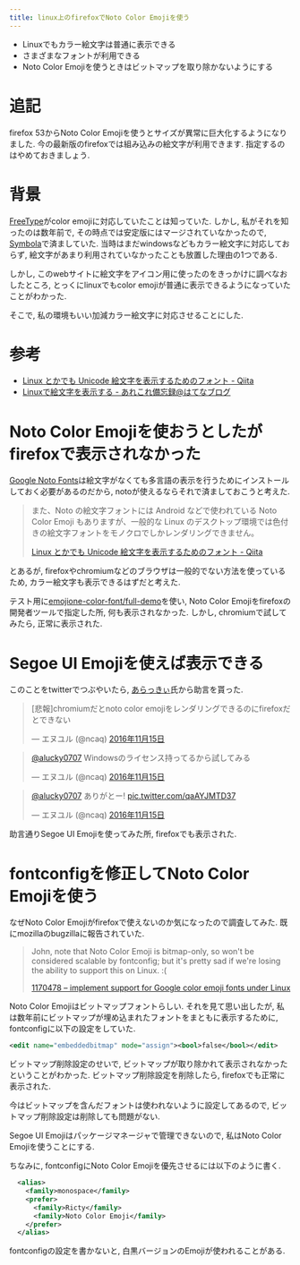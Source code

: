 ```yaml
---
title: linux上のfirefoxでNoto Color Emojiを使う
---
```


* Linuxでもカラー絵文字は普通に表示できる
* さまざまなフォントが利用できる
* Noto Color Emojiを使うときはビットマップを取り除かないようにする

# 追記

firefox 53からNoto Color Emojiを使うとサイズが異常に巨大化するようになりました.
今の最新版のfirefoxでは組み込みの絵文字が利用できます.
指定するのはやめておきましょう.

# 背景

[FreeType](https://www.freetype.org/)がcolor emojiに対応していたことは知っていた.
しかし,
私がそれを知ったのは数年前で,
その時点では安定版にはマージされていなかったので,
[Symbola](http://users.teilar.gr/~g1951d/)で済ましていた.
当時はまだwindowsなどもカラー絵文字に対応しておらず,
絵文字があまり利用されていなかったことも放置した理由の1つである.

しかし,
このwebサイトに絵文字をアイコン用に使ったのをきっかけに調べなおしたところ,
とっくにlinuxでもcolor emojiが普通に表示できるようになっていたことがわかった.

そこで,
私の環境もいい加減カラー絵文字に対応させることにした.

# 参考

* [Linux とかでも Unicode 絵文字を表示するためのフォント - Qiita](http://qiita.com/polamjag/items/7295a15fca6a9eeb5d84)
* [Linuxで絵文字を表示する - あれこれ備忘録@はてなブログ](http://arekorebibouroku.hateblo.jp/entry/2016/06/04/000636)

# Noto Color Emojiを使おうとしたがfirefoxで表示されなかった

[Google Noto Fonts](https://www.google.com/get/noto/)は絵文字がなくても多言語の表示を行うためにインストールしておく必要があるのだから,
notoが使えるならそれで済ましておこうと考えた.

> また、Noto の絵文字フォントには Android などで使われている Noto Color Emoji もありますが、一般的な Linux のデスクトップ環境では色付きの絵文字フォントをモノクロでしかレンダリングできません。
>
> [Linux とかでも Unicode 絵文字を表示するためのフォント - Qiita](http://qiita.com/polamjag/items/7295a15fca6a9eeb5d84)

とあるが,
firefoxやchromiumなどのブラウザは一般的でない方法を使っているため,
カラー絵文字も表示できるはずだと考えた.

テスト用に[emojione-color-font/full-demo](http://eosrei.github.io/emojione-color-font/full-demo.html)を使い,
Noto Color Emojiをfirefoxの開発者ツールで指定した所,
何も表示されなかった.
しかし,
chromiumで試してみたら,
正常に表示された.

# Segoe UI Emojiを使えば表示できる

このことをtwitterでつぶやいたら,
[あらっきぃ](http://alucky0707.hatenablog.com/)氏から助言を貰った.

<blockquote class="twitter-tweet" data-lang="ja"><p lang="ja" dir="ltr">[悲報]chromiumだとnoto color emojiをレンダリングできるのにfirefoxだとできない</p>&mdash; エヌユル (@ncaq) <a href="https://twitter.com/ncaq/status/798318369338331142">2016年11月15日</a></blockquote>

<blockquote class="twitter-tweet" data-lang="ja"><p lang="ja" dir="ltr"><a href="https://twitter.com/alucky0707">@alucky0707</a> Windowsのライセンス持ってるから試してみる</p>&mdash; エヌユル (@ncaq) <a href="https://twitter.com/ncaq/status/798320523453157376">2016年11月15日</a></blockquote>

<blockquote class="twitter-tweet" data-lang="ja"><p lang="ja" dir="ltr"><a href="https://twitter.com/alucky0707">@alucky0707</a> ありがとー! <a href="https://t.co/qaAYJMTD37">pic.twitter.com/qaAYJMTD37</a></p>&mdash; エヌユル (@ncaq) <a href="https://twitter.com/ncaq/status/798322528326291456">2016年11月15日</a></blockquote>

助言通りSegoe UI Emojiを使ってみた所,
firefoxでも表示された.

# fontconfigを修正してNoto Color Emojiを使う

なぜNoto Color Emojiがfirefoxで使えないのか気になったので調査してみた.
既にmozillaのbugzillaに報告されていた.

> John, note that Noto Color Emoji is bitmap-only, so won't be considered scalable by fontconfig; but it's pretty sad if we're losing the ability to support this on Linux. :(
>
> [1170478 – implement support for Google color emoji fonts under Linux](https://bugzilla.mozilla.org/show_bug.cgi?id=1170478)

Noto Color Emojiはビットマップフォントらしい.
それを見て思い出したが,
私は数年前にビットマップが埋め込まれたフォントをまともに表示するために,
fontconfigに以下の設定をしていた.

~~~xml
<edit name="embeddedbitmap" mode="assign"><bool>false</bool></edit>
~~~

ビットマップ削除設定のせいで,
ビットマップが取り除かれて表示されなかったということがわかった.
ビットマップ削除設定を削除したら,
firefoxでも正常に表示された.

今はビットマップを含んだフォントは使われないように設定してあるので,
ビットマップ削除設定は削除しても問題がない.

Segoe UI Emojiはパッケージマネージャで管理できないので,
私はNoto Color Emojiを使うことにする.

ちなみに,
fontconfigにNoto Color Emojiを優先させるには以下のように書く.

~~~xml
  <alias>
    <family>monospace</family>
    <prefer>
      <family>Ricty</family>
      <family>Noto Color Emoji</family>
    </prefer>
  </alias>
~~~

fontconfigの設定を書かないと,
白黒バージョンのEmojiが使われることがある.
